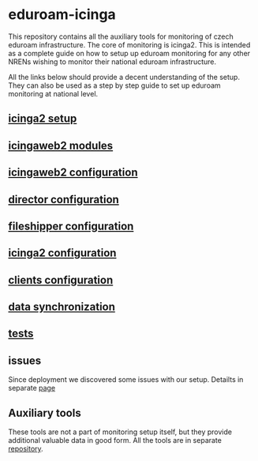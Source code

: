 # eduroam-icinga
This repository contains all the auxiliary tools for monitoring of czech eduroam infrastructure.
The core of monitoring is icinga2. This is intended as a complete guide on how to setup up eduroam monitoring for any other NRENs wishing to 
monitor their national eduroam infrastructure.

All the links below should provide a decent understanding of the setup.
They can also be used as a step by step guide to set up eduroam monitoring at national level.

## [icinga2 setup](https://github.com/CESNET/eduroam-icinga/blob/master/doc/icinga2_setup.md)

## [icingaweb2 modules](https://github.com/CESNET/eduroam-icinga/blob/master/doc/icingaweb2_modules.md)

## [icingaweb2 configuration](https://github.com/CESNET/eduroam-icinga/blob/master/doc/icingaweb2_config.md)

## [director configuration](https://github.com/CESNET/eduroam-icinga/blob/master/doc/director_config.md)

## [fileshipper configuration](https://github.com/CESNET/eduroam-icinga/blob/master/doc/fileshipper_config.md)

## [icinga2 configuration](https://github.com/CESNET/eduroam-icinga/blob/master/doc/icinga2_config.md)

## [clients configuration](https://github.com/CESNET/eduroam-icinga/blob/master/doc/clients.md)

## [data synchronization](https://github.com/CESNET/eduroam-icinga/blob/master/doc/data_sync.md)

## [tests](https://github.com/CESNET/eduroam-icinga/blob/master/doc/tests.md)

## issues

Since deployment we discovered some issues with our setup. Detailts in separate [page](https://github.com/CESNET/eduroam-icinga/blob/master/doc/known_issues.md)

## Auxiliary tools

These tools are not a part of monitoring setup itself,
but they provide additional valuable data in good form.
All the tools are in separate [repository](https://github.com/CESNET/eduroam-monitor).

